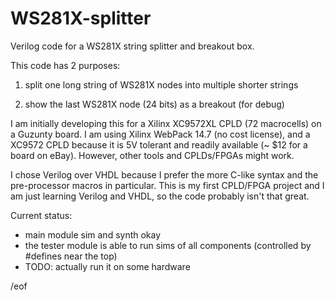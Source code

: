 # WS281X-splitter
Verilog code for a WS281X string splitter and breakout box.

This code has 2 purposes:

1. split one long string of WS281X nodes into multiple shorter strings

2. show the last WS281X node (24 bits) as a breakout (for debug)

I am initially developing this for a Xilinx XC9572XL CPLD (72 macrocells) on a Guzunty board.
I am using Xilinx WebPack 14.7 (no cost license), and a XC9572 CPLD because it is 5V tolerant and readily available (~ $12 for a board on eBay).  However, other tools and CPLDs/FPGAs might work.

I chose Verilog over VHDL because I prefer the more C-like syntax and the pre-processor macros in particular.  This is my first CPLD/FPGA project and I am just learning Verilog and VHDL, so the code probably isn't that great.

Current status:
- main module sim and synth okay
- the tester module is able to run sims of all components (controlled by #defines near the top)
- TODO: actually run it on some hardware

/eof
